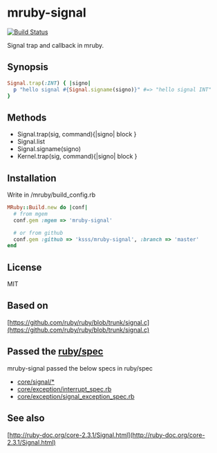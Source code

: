 # mruby-signal

[![Build Status](https://travis-ci.org/ksss/mruby-signal.svg?branch=master)](https://travis-ci.org/ksss/mruby-signal)

Signal trap and callback in mruby.

## Synopsis

```ruby
Signal.trap(:INT) { |signo|
  p "hello signal #{Signal.signame(signo)}" #=> "hello signal INT"
}
```

## Methods

* Signal.trap(sig, command){|signo| block }
* Signal.list
* Signal.signame(signo)
* Kernel.trap(sig, command){|signo| block }

## Installation

Write in /mruby/build_config.rb

```ruby
MRuby::Build.new do |conf|
  # from mgem
  conf.gem :mgem => 'mruby-signal'

  # or from github
  conf.gem :github => 'ksss/mruby-signal', :branch => 'master'
end
```

## License

MIT

## Based on

[https://github.com/ruby/ruby/blob/trunk/signal.c](https://github.com/ruby/ruby/blob/trunk/signal.c)

## Passed the [ruby/spec](https://github.com/ruby/spec)

mruby-signal passed the below specs in ruby/spec

- [core/signal/*](https://github.com/ruby/spec/tree/master/core/signal)
- [core/exception/interrupt_spec.rb](https://github.com/ruby/spec/blob/master/core/exception/interrupt_spec.rb)
- [core/exception/signal_exception_spec.rb](https://github.com/ruby/spec/blob/master/core/exception/signal_exception_spec.rb)

## See also

[http://ruby-doc.org/core-2.3.1/Signal.html](http://ruby-doc.org/core-2.3.1/Signal.html)
